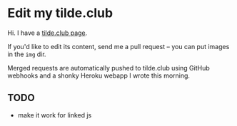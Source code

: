 # Edit my tilde.club

Hi. I have a [tilde.club page](http://tilde.club/~urschrei).

If you'd like to edit its content, send me a pull request – you can put images in the `img` dir.

Merged requests are automatically pushed to tilde.club using GitHub webhooks and a shonky Heroku webapp I wrote this morning.

## TODO
- make it work for linked js
